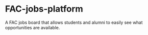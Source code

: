 # FAC-jobs-platform
A FAC jobs board that allows students and alumni to easily see what opportunities are available. 
